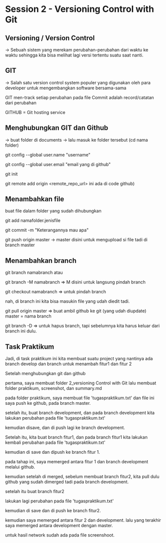 Session 2 - Versioning Control with Git
=======================================

Versioning / Version Control
-----------------------------
-> Sebuah sistem yang merekam perubahan-perubahan dari waktu ke waktu sehingga kita bisa melihat lagi versi tertentu suatu saat nanti.


GIT
--------
-> Salah satu version control system populer yang digunakan oleh para developer untuk mengembangkan software bersama-sama

GIT men-track setiap perubahan pada file
Commit adalah record/catatan dari perubahan

GITHUB = Git hosting service

Menghubungkan GIT dan Github
-------------------------------
-> buat folder di documents
-> lalu masuk ke folder tersebut (cd nama folder)

git config --global user.name "username"

git config --global user.email "email yang di github"

git init

git remote add origin <remote_repo_url> ini ada di code github)

Menambahkan file
----------------
buat file dalam folder yang sudah dihubungkan

git add namafolder.jenisfile

git commit -m "Keterangannya mau apa"

git push origin master -> master disini untuk mengupload si file tadi di branch master

Menambahkan branch
-------------------
git branch namabranch atau

git branch -M namabranch  => M disini untuk langsung pindah branch

git checkout namabranch => untuk pindah branch

nah, di branch ini kita bisa masukin file yang udah diedit tadi.

git pull origin master => buat ambil github ke git (yang udah diupdate) master = nama branch

git branch -D => untuk hapus branch, tapi sebelumnya kita harus keluar dari branch ini dulu.

Task Praktikum
-----------------
Jadi, di task praktikum ini kita membuat suatu project yang nantinya ada branch develop dan branch untuk menambah fitur1 dan fitur 2

Setelah menghubungkan git dan github

pertama, saya membuat folder 2_versioning Control with Git
lalu membuat folder praktikum, screenshot, dan summary.md

pada folder praktikum, saya membuat file 'tugaspraktikum.txt'
dan file ini saya push ke github, pada branch master.

setelah itu, buat branch development, dan pada branch development kita lakukan perubahan pada file 'tugaspraktikum.txt'

kemudian disave, dan di push lagi ke branch development.

Setelah itu, kita buat branch fitur1, dan pada branch fitur1 kita lakukan kembali perubahan pada file 'tugaspraktikum.txt'

kemudian di save dan dipush ke branch fitur 1.

pada tahap ini, saya memerged antara fitur 1 dan branch development 
melalui github.

kemudian setelah di merged, sebelum membuat branch fitur2, kita pull dulu github yang sudah dimerged tadi pada branch development.

setelah itu buat branch fitur2

lakukan lagi perubahan pada file 'tugaspraktikum.txt'

kemudian di save dan di push ke branch fitur2.

kemudian saya memerged antara fitur 2 dan development.
lalu yang terakhir saya memerged antara development dengan master.

untuk hasil network sudah ada pada file screenshoot.


